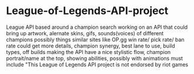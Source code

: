 # League-of-Legends-API-project
League API
based around a champion search
working on an API that could bring up artwork, alernate skins, gifs, sounds(voices) of different champions
possibly things similar sites like OP.gg win rate/ pick rate/ ban rate
could get more details, champion synergy, best lane to use, build types, off builds
making the API have a nice stylistic flow, champion portrait/name at the top, showing abilities, possibly with animations
must include "This League of Legends API project is not endorsed by riot games
